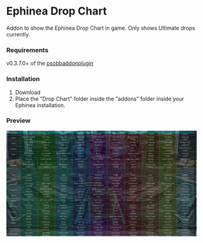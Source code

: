 # Ephinea Drop Chart
Addon to show the Ephinea Drop Chart in game.
Only shows Ultimate drops currently.

### Requirements
v0.3.7.0+ of the [psobbaddonplugin](https://github.com/Solybum/psobbaddonplugin)

### Installation
1. Download
2. Place the "Drop Chart" folder inside the "addons" folder inside your Ephinea installation.

### Preview
![preview.png](pic/preview.png)

